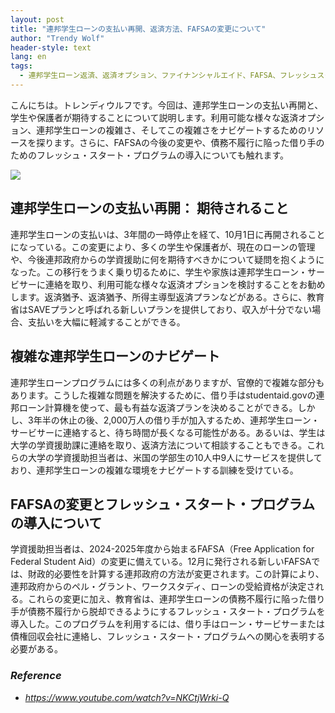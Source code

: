 ```yaml
---
layout: post
title: "連邦学生ローンの支払い再開、返済方法、FAFSAの変更について"
author: "Trendy Wolf"
header-style: text
lang: en
tags:
  - 連邦学生ローン返済、返済オプション、ファイナンシャルエイド、FAFSA、フレッシュスタートプログラム
---
```


こんにちは。トレンディウルフです。今回は、連邦学生ローンの支払い再開と、学生や保護者が期待することについて説明します。利用可能な様々な返済オプション、連邦学生ローンの複雑さ、そしてこの複雑さをナビゲートするためのリソースを探ります。さらに、FAFSAの今後の変更や、債務不履行に陥った借り手のためのフレッシュ・スタート・プログラムの導入についても触れます。

<img
    src="https://i.ytimg.com/vi/NKCtjWrki-Q/hqdefault.jpg"
/>


## 連邦学生ローンの支払い再開： 期待されること
連邦学生ローンの支払いは、3年間の一時停止を経て、10月1日に再開されることになっている。この変更により、多くの学生や保護者が、現在のローンの管理や、今後連邦政府からの学資援助に何を期待すべきかについて疑問を抱くようになった。この移行をうまく乗り切るために、学生や家族は連邦学生ローン・サービサーに連絡を取り、利用可能な様々な返済オプションを検討することをお勧めします。返済猶予、返済猶予、所得主導型返済プランなどがある。さらに、教育省はSAVEプランと呼ばれる新しいプランを提供しており、収入が十分でない場合、支払いを大幅に軽減することができる。

## 複雑な連邦学生ローンのナビゲート
連邦学生ローンプログラムには多くの利点がありますが、官僚的で複雑な部分もあります。こうした複雑な問題を解決するために、借り手はstudentaid.govの連邦ローン計算機を使って、最も有益な返済プランを決めることができる。しかし、3年半の休止の後、2,000万人の借り手が加入するため、連邦学生ローン・サービサーに連絡すると、待ち時間が長くなる可能性がある。あるいは、学生は大学の学資援助課に連絡を取り、返済方法について相談することもできる。これらの大学の学資援助担当者は、米国の学部生の10人中9人にサービスを提供しており、連邦学生ローンの複雑な環境をナビゲートする訓練を受けている。

## FAFSAの変更とフレッシュ・スタート・プログラムの導入について
学資援助担当者は、2024-2025年度から始まるFAFSA（Free Application for Federal Student Aid）の変更に備えている。12月に発行される新しいFAFSAでは、財政的必要性を計算する連邦政府の方法が変更されます。この計算により、連邦政府からのペル・グラント、ワークスタディ、ローンの受給資格が決定される。これらの変更に加え、教育省は、連邦学生ローンの債務不履行に陥った借り手が債務不履行から脱却できるようにするフレッシュ・スタート・プログラムを導入した。このプログラムを利用するには、借り手はローン・サービサーまたは債権回収会社に連絡し、フレッシュ・スタート・プログラムへの関心を表明する必要がある。


### _Reference_
- _https://www.youtube.com/watch?v=NKCtjWrki-Q_

